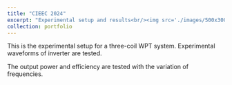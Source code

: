 ```yaml
---
title: "CIEEC 2024"
excerpt: "Experimental setup and results<br/><img src='./images/500x300.png'>"
collection: portfolio
---
```


This is the experimental setup for a three-coil WPT system. Experimental waveforms of inverter are tested.

The output power and efficiency are tested with the variation of frequencies.
